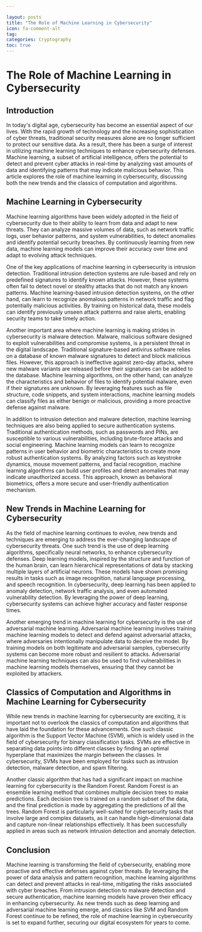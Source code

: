 ```yaml
---

layout: posts
title: "The Role of Machine Learning in Cybersecurity"
icon: fa-comment-alt
tag:      
categories: Cryptography
toc: true
---
```




# The Role of Machine Learning in Cybersecurity

## Introduction

In today's digital age, cybersecurity has become an essential aspect of our lives. With the rapid growth of technology and the increasing sophistication of cyber threats, traditional security measures alone are no longer sufficient to protect our sensitive data. As a result, there has been a surge of interest in utilizing machine learning techniques to enhance cybersecurity defenses. Machine learning, a subset of artificial intelligence, offers the potential to detect and prevent cyber attacks in real-time by analyzing vast amounts of data and identifying patterns that may indicate malicious behavior. This article explores the role of machine learning in cybersecurity, discussing both the new trends and the classics of computation and algorithms.

## Machine Learning in Cybersecurity

Machine learning algorithms have been widely adopted in the field of cybersecurity due to their ability to learn from data and adapt to new threats. They can analyze massive volumes of data, such as network traffic logs, user behavior patterns, and system vulnerabilities, to detect anomalies and identify potential security breaches. By continuously learning from new data, machine learning models can improve their accuracy over time and adapt to evolving attack techniques.

One of the key applications of machine learning in cybersecurity is intrusion detection. Traditional intrusion detection systems are rule-based and rely on predefined signatures to identify known attacks. However, these systems often fail to detect novel or stealthy attacks that do not match any known patterns. Machine learning-based intrusion detection systems, on the other hand, can learn to recognize anomalous patterns in network traffic and flag potentially malicious activities. By training on historical data, these models can identify previously unseen attack patterns and raise alerts, enabling security teams to take timely action.

Another important area where machine learning is making strides in cybersecurity is malware detection. Malware, malicious software designed to exploit vulnerabilities and compromise systems, is a persistent threat in the digital landscape. Traditional signature-based antivirus software relies on a database of known malware signatures to detect and block malicious files. However, this approach is ineffective against zero-day attacks, where new malware variants are released before their signatures can be added to the database. Machine learning algorithms, on the other hand, can analyze the characteristics and behavior of files to identify potential malware, even if their signatures are unknown. By leveraging features such as file structure, code snippets, and system interactions, machine learning models can classify files as either benign or malicious, providing a more proactive defense against malware.

In addition to intrusion detection and malware detection, machine learning techniques are also being applied to secure authentication systems. Traditional authentication methods, such as passwords and PINs, are susceptible to various vulnerabilities, including brute-force attacks and social engineering. Machine learning models can learn to recognize patterns in user behavior and biometric characteristics to create more robust authentication systems. By analyzing factors such as keystroke dynamics, mouse movement patterns, and facial recognition, machine learning algorithms can build user profiles and detect anomalies that may indicate unauthorized access. This approach, known as behavioral biometrics, offers a more secure and user-friendly authentication mechanism.

## New Trends in Machine Learning for Cybersecurity

As the field of machine learning continues to evolve, new trends and techniques are emerging to address the ever-changing landscape of cybersecurity threats. One such trend is the use of deep learning algorithms, specifically neural networks, to enhance cybersecurity defenses. Deep learning models, inspired by the structure and function of the human brain, can learn hierarchical representations of data by stacking multiple layers of artificial neurons. These models have shown promising results in tasks such as image recognition, natural language processing, and speech recognition. In cybersecurity, deep learning has been applied to anomaly detection, network traffic analysis, and even automated vulnerability detection. By leveraging the power of deep learning, cybersecurity systems can achieve higher accuracy and faster response times.

Another emerging trend in machine learning for cybersecurity is the use of adversarial machine learning. Adversarial machine learning involves training machine learning models to detect and defend against adversarial attacks, where adversaries intentionally manipulate data to deceive the model. By training models on both legitimate and adversarial samples, cybersecurity systems can become more robust and resilient to attacks. Adversarial machine learning techniques can also be used to find vulnerabilities in machine learning models themselves, ensuring that they cannot be exploited by attackers.

## Classics of Computation and Algorithms in Machine Learning for Cybersecurity

While new trends in machine learning for cybersecurity are exciting, it is important not to overlook the classics of computation and algorithms that have laid the foundation for these advancements. One such classic algorithm is the Support Vector Machine (SVM), which is widely used in the field of cybersecurity for binary classification tasks. SVMs are effective in separating data points into different classes by finding an optimal hyperplane that maximizes the margin between the classes. In cybersecurity, SVMs have been employed for tasks such as intrusion detection, malware detection, and spam filtering.

Another classic algorithm that has had a significant impact on machine learning for cybersecurity is the Random Forest. Random Forest is an ensemble learning method that combines multiple decision trees to make predictions. Each decision tree is trained on a random subset of the data, and the final prediction is made by aggregating the predictions of all the trees. Random Forest is particularly well-suited for cybersecurity tasks that involve large and complex datasets, as it can handle high-dimensional data and capture non-linear relationships effectively. It has been successfully applied in areas such as network intrusion detection and anomaly detection.

## Conclusion

Machine learning is transforming the field of cybersecurity, enabling more proactive and effective defenses against cyber threats. By leveraging the power of data analysis and pattern recognition, machine learning algorithms can detect and prevent attacks in real-time, mitigating the risks associated with cyber breaches. From intrusion detection to malware detection and secure authentication, machine learning models have proven their efficacy in enhancing cybersecurity. As new trends such as deep learning and adversarial machine learning emerge, and classics like SVM and Random Forest continue to be refined, the role of machine learning in cybersecurity is set to expand further, securing our digital ecosystem for years to come.